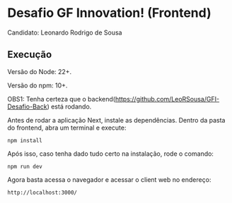 
# Desafio GF Innovation! (Frontend)

Candidato: Leonardo Rodrigo de Sousa

## Execução

Versão do Node: 22+.

Versão do npm: 10+.


OBS1: Tenha certeza que o backend(https://github.com/LeoRSousa/GFI-Desafio-Back) está rodando.

Antes de rodar a aplicação Next, instale as dependências. Dentro da pasta do frontend, abra um terminal e execute:
```
npm install
``` 

Após isso, caso tenha dado tudo certo na instalação, rode o comando:
```
npm run dev
```

Agora basta acessa o navegador e acessar o client web no endereço:
```
http://localhost:3000/
```
